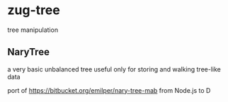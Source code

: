 # zug-tree

tree manipulation

## NaryTree

a very basic unbalanced tree useful only for storing and walking tree-like data

port of https://bitbucket.org/emilper/nary-tree-mab from Node.js to D